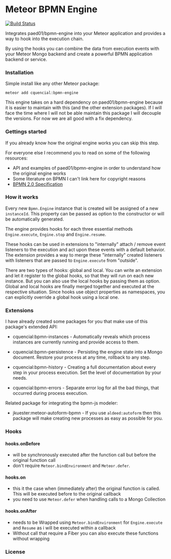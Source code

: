 # Meteor BPMN Engine

[![Build Status](https://travis-ci.org/cquencial/bpm-engine.svg?branch=master)](https://travis-ci.org/cquencial/bpm-engine)

Integrates paed01/bpmn-engine into your Meteor application and provides a way to hook into the execution chain.

By using the hooks you can combine the data from execution events with your Meteor Mongo backend and create a powerful BPMN application backend or service.



### Installation

Simple install like any other Meteor package:

```
meteor add cquencial:bpmn-engine
```

This engine takes on a hard dependency on paed01/bpmn-engine because it is easier to maintain with this (and the other extension packages).
If I will face the time where I will not be able maintain this package I will decouple the versions. For now we are all good with a fix dependency.



### Gettings started

If you already know how the original engine works you can skip this step.

For everyone else I recommend you to read on some of the following resources:

* API and examples of paed01/bpmn-engine in order to understand how the original engine works
* Some literature on BPMN I can't link here for copyright reasons
* [BPMN 2.0 Specification](http://www.omg.org/spec/BPMN)


### How it works

Every new `Bpmn.Engine` instance that is created will be assigned of a new `instanceId`. This property can be passed as option to the constructor or will be automatically generated.

The engine provides hooks for each three essential methods `Engine.execute`, `Engine.stop` and `Engine.resume`.

These hooks can be used in extensions to "internally" attach / remove event listeners to the execution and act upon these events with a default behavior.
The extension provides a way to merge these "internally" created listeners with listeners that are passed to `Engine.execute` from "outside".


There are two types of hooks: global and local. You can write an extension and let it register to the global hooks, so that they will run on each new instance.
But you can also use the local hooks by passing them as option. Global and local hooks are finally merged together and executed at the respective situation.
Since hooks use object properties as namespaces, you can explicitly override a global hook using a local one.


### Extensions

I have already created some packages for you that make use of this package's extended API:

* cquencial:bpmn-instances - Automatically reveals which process instances are currently running and provide access to them.

* cquencial:bpmn-persistence - Persisting the engine state into a Mongo document. Restore your process at any time, rollback to any step.

* cquencial:bpmn-history - Creating a full documentation about every step in your process execution. Set the level of documentation by your needs.

* cquencial:bpmn-errors - Separate error log for all the bad things, that occurred during process execution.



Related package for integrating the bpmn-js modeler:

* jkuester:meteor-autoform-bpmn - If you use `aldeed:autoform` then this package will make creating new processes as easy as possible for you.


### Hooks

#### hooks.on<Name>Before

* will be synchronously executed after the function call but before the original function call
* don't require `Meteor.bindEnvironment` and `Meteor.defer`.

#### hooks.on<Name>

* this it the case when (immediately after) the original function is called. This will be executed before to the original callback
* you need to use `Meteor.defer` when handling calls to a Mongo Collection

#### hooks.on<Name>After

* needs to be Wrapped using `Meteor.bindEnvironment` for `Engine.execute` and `Resume` as i will be executed within a callback
* Without call that require a Fiber you can also execute these functions without wrapping


### License

